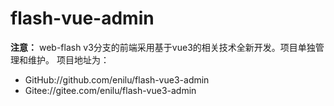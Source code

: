 # flash-vue-admin
**注意：** web-flash v3分支的前端采用基于vue3的相关技术全新开发。项目单独管理和维护。
项目地址为：
- GitHub://github.com/enilu/flash-vue3-admin
- Gitee://gitee.com/enilu/flash-vue3-admin